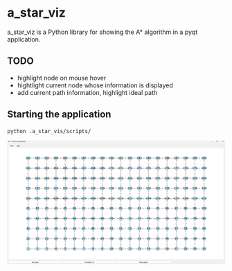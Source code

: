 # a_star_viz

a_star_viz is a Python library for showing the A* algorithm in a pyqt application.

## TODO

- highlight node on mouse hover
- hightlight current node whose information is displayed
- add current path information, highlight ideal path

## Starting the application

```bash
python .a_star_vis/scripts/
```

![Example image](pictures/application_screenshot.png "This is an example image")
